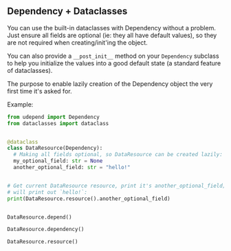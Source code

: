 ## Dependency + Dataclasses

You can use the built-in dataclasses with Dependency without a problem.
Just ensure all fields are optional (ie: they all have default values),
so they are not required when creating/init'ing the object.

You can also provide a `__post_init__` method on your `Dependency`
subclass to help you initialize the values into a good default state
(a standard feature of dataclasses).

The purpose to enable lazily creation of the Dependency object
the very first time it's asked for.

Example:

```python
from udepend import Dependency
from dataclasses import dataclass


@dataclass
class DataResource(Dependency):
  # Making all fields optional, so DataResource can be created lazily:
  my_optional_field: str = None
  another_optional_field: str = "hello!"


# Get current DataResource resource, print it's another_optional_field;
# will print out `hello!`:
print(DataResource.resource().another_optional_field)


DataResource.depend()

DataResource.dependency()

DataResource.resource()

```
